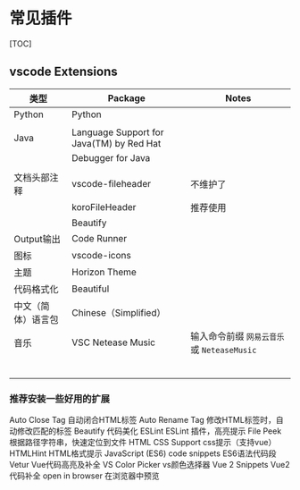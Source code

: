 # 常见插件

[TOC]



## vscode Extensions

| 类型               | Package                                  | Notes                                       |
| ------------------ | ---------------------------------------- | ------------------------------------------- |
| Python             | Python                                   |                                             |
|                    |                                          |                                             |
| Java               | Language Support for Java(TM) by Red Hat |                                             |
|                    | Debugger for Java                        |                                             |
|                    |                                          |                                             |
| 文档头部注释       | vscode-fileheader                        | 不维护了                                    |
|                    | koroFileHeader                           | 推荐使用                                    |
|                    | Beautify                                 |                                             |
| Output输出         | Code Runner                              |                                             |
| 图标               | vscode-icons                             |                                             |
| 主题               | Horizon Theme                            |                                             |
| 代码格式化         | Beautiful                                |                                             |
| 中文（简体）语言包 | Chinese（Simplified）                    |                                             |
| 音乐               | VSC Netease Music                        | 输入命令前缀 `网易云音乐` 或 `NeteaseMusic` |
|                    |                                          |                                             |
|                    |                                          |                                             |
|                    |                                          |                                             |
|                    |                                          |                                             |
|                    |                                          |                                             |
|                    |                                          |                                             |



### 推荐安装一些好用的扩展

Auto Close Tag 自动闭合HTML标签
Auto Rename Tag 修改HTML标签时，自动修改匹配的标签
Beautify 代码美化
ESLint ESLint 插件，高亮提示
File Peek 根据路径字符串，快速定位到文件
HTML CSS Support css提示（支持vue）
HTMLHint HTML格式提示
JavaScript (ES6) code snippets ES6语法代码段
Vetur Vue代码高亮及补全
VS Color Picker vs颜色选择器
Vue 2 Snippets Vue2代码补全
open in browser 在浏览器中预览